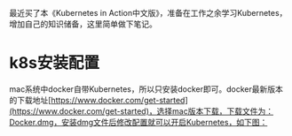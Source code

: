 最近买了本《Kubernetes in Action中文版》，准备在工作之余学习Kubernetes，增加自己的知识储备，这里简单做下笔记。

# k8s安装配置
mac系统中docker自带Kubernetes，所以只安装docker即可。docker最新版本的下载地址[https://www.docker.com/get-started](https://www.docker.com/get-started)，选择mac版本下载，下载文件为：Docker.dmg，安装dmg文件后修改配置就可以开启Kubernetes，如下图：
